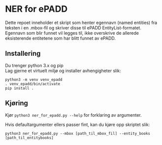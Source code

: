 # NER for ePADD
Dette repoet inneholder et skript som henter egennavn (named entities) fra teksten i en .mbox-fil og skriver disse til ePADD EntityList-formatet. 
Egennavn som blir funnet vil legges til, ikke overskrive de allerede eksisterende entitetene som har blitt funnet av ePADD.

## Installering
Du trenger python 3.x og pip   
Lag gjerne et virtuelt miljø og installer avhengigheter slik:  
```
python3 -m venv venv_epadd
. venv_epadd/bin/activate
pip install .
```

## Kjøring
Kjør `python3 ner_for_epadd.py --help` for forklaring av argumenter.

Hvis defaultargumenter ellers passer fint, kan du kjøre opp skriptet slik: 
```
python3 ner_for_epadd.py --mbox [path_til_mbox_fil] --entity_books [path_til_entitybooks]
```

